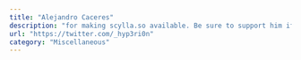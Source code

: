 ```yaml
---
title: "Alejandro Caceres"
description: "for making scylla.so available. Be sure to support him if you can"
url: "https://twitter.com/_hyp3ri0n"
category: "Miscellaneous"
---
```

